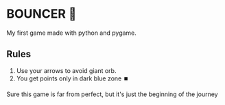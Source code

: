 # BOUNCER 🔴

My first game made with python and pygame.

## Rules
1. Use your arrows to avoid giant orb.
1. You get points only in dark blue zone ⏹️

Sure this game is far from perfect, but it's just the beginning of the journey
